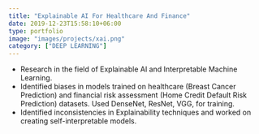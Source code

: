 ```yaml
---
title: "Explainable AI For Healthcare And Finance"
date: 2019-12-23T15:58:10+06:00
type: portfolio
image: "images/projects/xai.png"
category: ["DEEP LEARNING"]
---
```


- Research in the field of Explainable AI and Interpretable Machine Learning.
- Identified biases in models trained on healthcare (Breast Cancer Prediction) and financial risk assessment (Home Credit Default Risk Prediction) datasets. Used DenseNet, ResNet, VGG, for training.
- Identified inconsistencies in Explainability techniques and worked on creating self-interpretable models.
